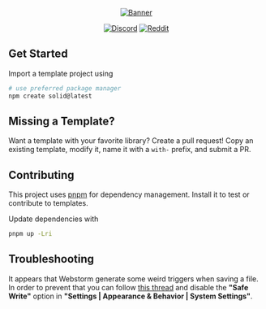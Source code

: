 <div align="center">

[![Banner](https://assets.solidjs.com/banner?project=templates&type=core)](https://github.com/solidjs)

[![Discord](https://img.shields.io/discord/722131463138705510?label=join%20server&style=for-the-badge&color=5865F2&logo=discord&logoColor=white)](https://discord.com/invite/solidjs)
[![Reddit](https://img.shields.io/reddit/subreddit-subscribers/solidjs?style=for-the-badge&color=FF4500&logo=reddit&logoColor=white)](https://reddit.com/r/solidjs)

</div>

## Get Started

Import a template project using

```bash
# use preferred package manager
npm create solid@latest
```

## Missing a Template?

Want a template with your favorite library? Create a pull request! Copy an existing template, modify it, name it with a `with-` prefix, and submit a PR.

## Contributing

This project uses [pnpm](https://pnpm.io) for dependency management. Install it to test or contribute to templates.

Update dependencies with

```bash
pnpm up -Lri
```

## Troubleshooting

It appears that Webstorm generate some weird triggers when saving a file. In order to prevent that you can follow [this thread](https://intellij-support.jetbrains.com/hc/en-us/community/posts/360000154544-I-m-having-a-huge-problem-with-Webstorm-and-react-hot-loader-) and disable the **"Safe Write"** option in **"Settings | Appearance & Behavior | System Settings"**.
